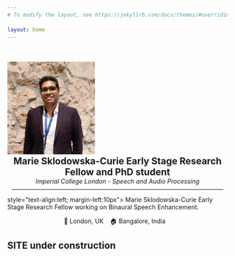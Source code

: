 ```yaml
---
# To modify the layout, see https://jekyllrb.com/docs/themes/#overriding-theme-defaults

layout: home
---
```


<div class="center">
<div class="row">
  <div class="column left">
      <img src="assets/img/profile.png" width="200" style="margin-top:35px; margin-left:0px">
  </div>
  <div class="column right">
    <h2 style="margin:0; text-align:center"> Marie Sklodowska-Curie Early Stage Research Fellow and PhD student  </h2>
    <p style="font-style:italic; margin:0; text-align:center" > Imperial College London - Speech and Audio Processing</p>
    <hr color="#4CAE04" noshade style="margin:10px">
    <p> style="text-align:left; margin-left:10px"> Marie Sklodowska-Curie Early Stage Research Fellow working on Binaural Speech Enhancement.
    </p>
    <p style="text-align:center; margin-left:-2px"> 📍 London, UK &ensp; 🏠 Bangalore, India &ensp; </p>
    <h2> SITE under construction </h2> 
    <!-- 🗣 French, English -->
    
    
  </div>
</div>
</div>

<!-- style="font-variant: small-caps" -->
